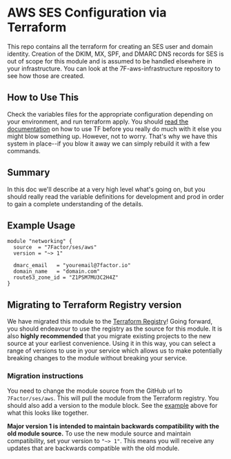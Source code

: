 # AWS SES Configuration via Terraform

This repo contains all the terraform for creating an SES user and domain identity. Creation of the DKIM, MX, SPF, and DMARC DNS records for SES is out of scope for this module and is assumed to be handled elsewhere in your infrastructure. You can look at the 7F-aws-infrastructure repository to see how those are created.

## How to Use This

Check the variables files for the appropriate configuration depending on your
environment, and run terraform apply. You should
[read the documentation](https://www.terraform.io/docs/configuration/index.html)
on how to use TF before you really do much with it else you might blow something
up. However, not to worry. That's why we have this system in place--if you blow
it away we can simply rebuild it with a few commands.

## Summary

In this doc we'll describe at a very high level what's going on, but you should
really read the variable definitions for development and prod in order to gain
a complete understanding of the details.

## Example Usage

```hcl-terraform
module "networking" {
  source  = "7Factor/ses/aws"
  version = "~> 1"

  dmarc_email   = "youremail@7factor.io"
  domain_name   = "domain.com"
  route53_zone_id = "Z1PSM7MU3C2H4Z"
}
```

## Migrating to Terraform Registry version

We have migrated this module to the 
[Terraform Registry](https://registry.terraform.io/modules/7Factor/ses/aws/latest)! Going forward, you should
endeavour to use the registry as the source for this module. It is also **highly recommended** that you migrate existing
projects to the new source at your earliest convenience. Using it in this way, you can select a range of versions to use
in your service which allows us to make potentially breaking changes to the module without breaking your service.

### Migration instructions

You need to change the module source from the GitHub url to `7Factor/ses/aws`. This will pull the module from
the Terraform registry. You should also add a version to the module block. See the [example](#example-usage) above for
what this looks like together.

**Major version 1 is intended to maintain backwards compatibility with the old module source.** To use the new module
source and maintain compatibility, set your version to `"~> 1"`. This means you will receive any updates that are
backwards compatible with the old module. 